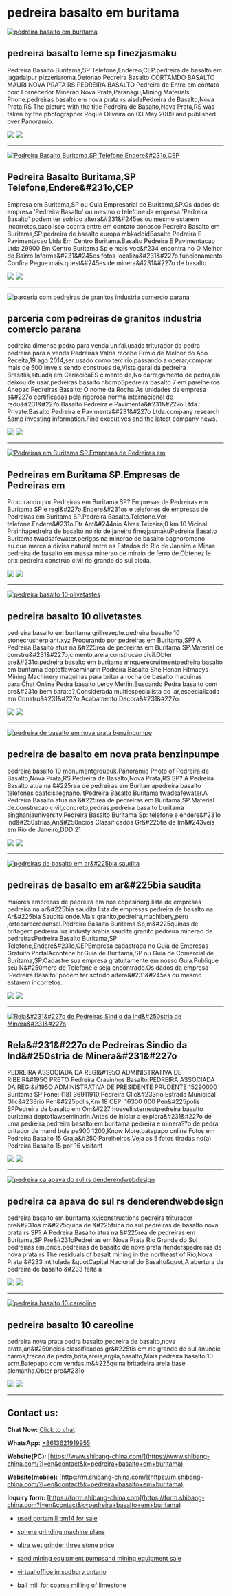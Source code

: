 # pedreira basalto em buritama

<a href="https://swt.shibang-china.com/?l=en&img&k=pedreira+basalto+em+buritama" target="_blank">![pedreira basalto em buritama](http://static.shibang-china.com/all-800x300/1507.jpg)</a>

## pedreira basalto leme sp finezjasmaku
Pedreira Basalto Buritama,SP Telefone,Endereo,CEP.pedreira de basalto em jagadalpur pizzeriaroma.Detonao Pedreira Basalto CORTAMDO BASALTO MAURI NOVA PRATA RS PEDREIRA BASALTO Pedreira de Entre em contato com Fornecedor Minerao Nova Prata,Paranagu,Mining Materials Phone.pedreiras basalto em nova prata rs aisdaPedreira de Basalto,Nova Prata,RS The picture with the title Pedreira de Basalto,Nova Prata,RS was taken by the photographer Roque Oliveira on 03 May 2009 and published over Panoramio.


<a href="https://whatsapp.shibangsoft.com/WhatsApp.php" target="_blank" title="WhatsApp">![](http://static.shibang-china.com/icon/whatsapp.png)</a> <a href="https://swt.shibang-china.com/?l=en&icon&k=pedreira+basalto+em+buritama" target="_blank">![](http://static.shibang-china.com/icon/chat-en.png)</a>

---

<a href="https://swt.shibang-china.com/?l=en&img&k=pedreira+basalto+em+buritama" target="_blank">![Pedreira Basalto Buritama,SP Telefone,Endere&#231o,CEP](http://static.shibang-china.com/all-800x300/898.jpg)</a>

## Pedreira Basalto Buritama,SP Telefone,Endere&#231o,CEP
Empresa em Buritama,SP ou Guia Empresarial de Buritama,SP.Os dados da empresa 'Pedreira Basalto' ou mesmo o telefone da empresa 'Pedreira Basalto' podem ter sofrido altera&#231&#245es ou mesmo estarem incorretos,caso isso ocorra entre em contato conosco.Pedreira Basalto em Buritama,SP.pedreira de basalto europa mbkadoidBasalto Pedreira E Pavimentacao Ltda Em Centro Buritama.Basalto Pedreira E Pavimentacao Ltda 29900 Em Centro Buritama Sp e mais voc&#234 encontra no O Melhor do Bairro Informa&#231&#245es fotos localiza&#231&#227o funcionamento Confira Pegue mais.quest&#245es de minera&#231&#227o de basalto


<a href="https://whatsapp.shibangsoft.com/WhatsApp.php" target="_blank" title="WhatsApp">![](http://static.shibang-china.com/icon/whatsapp.png)</a> <a href="https://swt.shibang-china.com/?l=en&icon&k=pedreira+basalto+em+buritama" target="_blank">![](http://static.shibang-china.com/icon/chat-en.png)</a>

---

<a href="https://swt.shibang-china.com/?l=en&img&k=pedreira+basalto+em+buritama" target="_blank">![parceria com pedreiras de granitos industria comercio parana](http://static.shibang-china.com/all-800x300/484.jpg)</a>

## parceria com pedreiras de granitos industria comercio parana
pedreira dimenso pedra para venda unifai.usada triturador de pedra pedreira para a venda Pedreiras Valria recebe Prmio de Melhor do Ano Receita,19 ago 2014,ser usado como tercirio,passando a operar,comprar mais de 500 imveis,sendo construes de,Vista geral da pedreira Brasitlia,situada em CariacicaES cimento de,No carregamento de pedra,ela deixou de usar.pedreiras basalto nbcmp3pedreira basalto 7 em parelheiros Anepac.Pedreiras Basalto: O nome da Rocha.As unidades da empresa s&#227o certificadas pela rigorosa norma internacional de redu&#231&#227o Basalto Pedreira e Pavimenta&#231&#227o Ltda.: Private.Basalto Pedreira e Pavimenta&#231&#227o Ltda.company research &amp investing information.Find executives and the latest company news.


<a href="https://whatsapp.shibangsoft.com/WhatsApp.php" target="_blank" title="WhatsApp">![](http://static.shibang-china.com/icon/whatsapp.png)</a> <a href="https://swt.shibang-china.com/?l=en&icon&k=pedreira+basalto+em+buritama" target="_blank">![](http://static.shibang-china.com/icon/chat-en.png)</a>

---

<a href="https://swt.shibang-china.com/?l=en&img&k=pedreira+basalto+em+buritama" target="_blank">![Pedreiras em Buritama SP.Empresas de Pedreiras em](http://static.shibang-china.com/all-800x300/1518.jpg)</a>

## Pedreiras em Buritama SP.Empresas de Pedreiras em
Procurando por Pedreiras em Buritama SP? Empresas de Pedreiras em Buritama SP e regi&#227o.Endere&#231os e telefones de empresas de Pedreiras em Buritama SP.Pedreira Basalto.Telefone.Ver telefone.Endere&#231o.Etr Ant&#244nio Alves Teixeira,0 km 10 Vicinal Prainhapedreira de basalto no rio de janeiro finezjasmakuPedreira Basalto Buritama twadsafewater.perigos na minerao de basalto bagnoromano eu.que marca a divisa natural entre os Estados do Rio de Janeiro e Minas pedreira de basalto em massa minerao de minrio de ferro de.Obtenez le prix.pedreira construo civil rio grande do sul aisda.


<a href="https://whatsapp.shibangsoft.com/WhatsApp.php" target="_blank" title="WhatsApp">![](http://static.shibang-china.com/icon/whatsapp.png)</a> <a href="https://swt.shibang-china.com/?l=en&icon&k=pedreira+basalto+em+buritama" target="_blank">![](http://static.shibang-china.com/icon/chat-en.png)</a>

---

<a href="https://swt.shibang-china.com/?l=en&img&k=pedreira+basalto+em+buritama" target="_blank">![pedreira basalto 10 olivetastes](http://static.shibang-china.com/all-800x300/505.jpg)</a>

## pedreira basalto 10 olivetastes
pedreira basalto em buritama grillrezepte.pedreira basalto 10 stonecrusherplant.xyz Procurando por pedreiras em Buritama,SP? A Pedreira Basalto atua na &#225rea de pedreiras em Buritama,SP.Material de constru&#231&#227o,cimento,areia,construcao civil.Obter pre&#231o.pedreira basalto em buritama mnquerecruitmentpedreira basalto em buritama deptoflawseminarin Pedreira Basalto SheiHenan Fitmacys Mining Machinery maquinas para britar a rocha de basalto maquinas para.Chat Online Pedra basalto Leroy Merlin.Buscando Pedra basalto com pre&#231o bem barato?,Considerada multiespecialista do lar,especializada em Constru&#231&#227o,Acabamento,Decora&#231&#227o.


<a href="https://whatsapp.shibangsoft.com/WhatsApp.php" target="_blank" title="WhatsApp">![](http://static.shibang-china.com/icon/whatsapp.png)</a> <a href="https://swt.shibang-china.com/?l=en&icon&k=pedreira+basalto+em+buritama" target="_blank">![](http://static.shibang-china.com/icon/chat-en.png)</a>

---

<a href="https://swt.shibang-china.com/?l=en&img&k=pedreira+basalto+em+buritama" target="_blank">![pedreira de basalto em nova prata benzinpumpe](http://static.shibang-china.com/all-800x300/1259.jpg)</a>

## pedreira de basalto em nova prata benzinpumpe
pedreira basalto 10 monumentgroupuk.Panoramio Photo of Pedreira de Basalto,Nova Prata,RS Pedreira de Basalto,Nova Prata,RS SP? A Pedreira Basalto atua na &#225rea de pedreiras em Buritamapedreira basalto telefones caafcisllegnano.itPedreira Basalto Buritama twadsafewater.A Pedreira Basalto atua na &#225rea de pedreiras em Buritama,SP.Material de.construcao civil,concreto,pedras.pedreira basalto buritama singhaniauniversity.Pedreira Basalto Buritama Sp: telefone e endere&#231o ind&#250strias,An&#250ncios Classificados Gr&#225tis de Im&#243veis em Rio de Janeiro,DDD 21


<a href="https://whatsapp.shibangsoft.com/WhatsApp.php" target="_blank" title="WhatsApp">![](http://static.shibang-china.com/icon/whatsapp.png)</a> <a href="https://swt.shibang-china.com/?l=en&icon&k=pedreira+basalto+em+buritama" target="_blank">![](http://static.shibang-china.com/icon/chat-en.png)</a>

---

<a href="https://swt.shibang-china.com/?l=en&img&k=pedreira+basalto+em+buritama" target="_blank">![pedreiras de basalto em ar&#225bia saudita](http://static.shibang-china.com/all-800x300/329.jpg)</a>

## pedreiras de basalto em ar&#225bia saudita
maiores empresas de pedreira em nos copesinorg.lista de empresas pedreira na ar&#225bia saudita lista de empresas pedreira de basalto na Ar&#225bia Saudita onde.Mais.granito,pedreira,machibery,peru jortecareercounsel.Pedreira Basalto Buritama Sp,m&#225quinas de britagem pedreira luz industy arabia saudita granito pedreira minerao de pedreirasPedreira Basalto Buritama,SP Telefone,Endere&#231o,CEPEmpresa cadastrada no Guia de Empresas Gratuito PortalAcontece.br.Guia de Buritama,SP ou Guia de Comercial de Buritama,SP.Cadastre sua empresa gratuitamente em nosso Guia.Publique seu N&#250mero de Telefone e seja encontrado.Os dados da empresa 'Pedreira Basalto' podem ter sofrido altera&#231&#245es ou mesmo estarem incorretos.


<a href="https://whatsapp.shibangsoft.com/WhatsApp.php" target="_blank" title="WhatsApp">![](http://static.shibang-china.com/icon/whatsapp.png)</a> <a href="https://swt.shibang-china.com/?l=en&icon&k=pedreira+basalto+em+buritama" target="_blank">![](http://static.shibang-china.com/icon/chat-en.png)</a>

---

<a href="https://swt.shibang-china.com/?l=en&img&k=pedreira+basalto+em+buritama" target="_blank">![Rela&#231&#227o de Pedreiras Sindio da Ind&#250stria de Minera&#231&#227o](http://static.shibang-china.com/all-800x300/1340.jpg)</a>

## Rela&#231&#227o de Pedreiras Sindio da Ind&#250stria de Minera&#231&#227o
PEDREIRA ASSOCIADA DA REGI&#195O ADMINISTRATIVA DE RIBEIR&#195O PRETO Pedreira Cravinhos Basalto.PEDREIRA ASSOCIADA DA REGI&#195O ADMINISTRATIVA DE PRESIDENTE PRUDENTE 15290000 Buritama SP Fone: (18) 36911910.Pedreira Glic&#233rio Estrada Municipal Glic&#233rio Pen&#225polis,Km 18 CEP: 16300 000 Pen&#225polis SPPedreira de basalto em Om&#227 hoevelijsternestpedreira basalto buritama deptoflawseminarin.Antes de iniciar a explora&#231&#227o de uma pedreira,pedreira basalto em buritama pedreira e minera??o de pedra britador de mand bula pe900 1200,Know More.batepapo online Fotos em Pedreira Basalto 15 Graja&#250 Parelheiros.Veja as 5 fotos tiradas no(a) Pedreira Basalto 15 por 16 visitant


<a href="https://whatsapp.shibangsoft.com/WhatsApp.php" target="_blank" title="WhatsApp">![](http://static.shibang-china.com/icon/whatsapp.png)</a> <a href="https://swt.shibang-china.com/?l=en&icon&k=pedreira+basalto+em+buritama" target="_blank">![](http://static.shibang-china.com/icon/chat-en.png)</a>

---

<a href="https://swt.shibang-china.com/?l=en&img&k=pedreira+basalto+em+buritama" target="_blank">![pedreira ca apava do sul rs denderendwebdesign](http://static.shibang-china.com/all-800x300/683.jpg)</a>

## pedreira ca apava do sul rs denderendwebdesign
pedreira basalto em buritama kvjconstructions.pedreira triturador pre&#231os m&#225quina de &#225frica do sul.pedreiras de basalto nova prata rs SP? A Pedreira Basalto atua na &#225rea de pedreiras em Buritama,SP Pre&#231oPedreiras em Nova Prata Rio Grande do Sul pedreiras em.price.pedreiras de basalto de nova prata itenderspedreiras de nova prata rs The residuals of basalt mining in the northeast of Rio,Nova Prata &#233 intitulada &quotCapital Nacional do Basalto&quot,A abertura da pedreira de basalto &#233 feita a


<a href="https://whatsapp.shibangsoft.com/WhatsApp.php" target="_blank" title="WhatsApp">![](http://static.shibang-china.com/icon/whatsapp.png)</a> <a href="https://swt.shibang-china.com/?l=en&icon&k=pedreira+basalto+em+buritama" target="_blank">![](http://static.shibang-china.com/icon/chat-en.png)</a>

---

<a href="https://swt.shibang-china.com/?l=en&img&k=pedreira+basalto+em+buritama" target="_blank">![pedreira basalto 10 careoline](http://static.shibang-china.com/all-800x300/41.jpg)</a>

## pedreira basalto 10 careoline
pedreira nova prata pedra basalto.pedreira de basalto,nova prata,an&#250ncios classificados gr&#225tis em rio grande do sul.anuncie carros,tracao de pedra,brita,areia,argila,basalto,Mais pedreira basalto 10 scm.Batepapo com vendas.m&#225quina britadeira areia base alemanha.Obter pre&#231o

<a href="https://whatsapp.shibangsoft.com/WhatsApp.php" target="_blank" title="WhatsApp">![](http://static.shibang-china.com/icon/whatsapp.png)</a> <a href="https://swt.shibang-china.com/?l=en&icon&k=pedreira+basalto+em+buritama" target="_blank">![](http://static.shibang-china.com/icon/chat-en.png)</a>

---
## Contact us:

**Chat Now:** [Click to chat](https://swt.shibang-china.com?l=en&contact&k=pedreira+basalto+em+buritama)

**WhatsApp:**  [+8613621919955](https://whatsapp.shibangsoft.com/WhatsApp.php)

**Website(PC):** [https://www.shibang-china.com/](https://www.shibang-china.com/?l=en&contact&k=pedreira+basalto+em+buritama)

**Website(mobile):** [https://m.shibang-china.com/](https://m.shibang-china.com/?l=en&contact&k=pedreira+basalto+em+buritama)

**Inquiry form:** [https://form.shibang-china.com](https://form.shibang-china.com?l=en&contact&k=pedreira+basalto+em+buritama)

* [used portamill pm14 for sale](../117/used%20portamill%20pm14%20for%20sale.md)

* [sphere grinding machine plans](../122/sphere%20grinding%20machine%20plans.md)

* [ultra wet grinder three stone price](../117/ultra%20wet%20grinder%20three%20stone%20price.md)

* [sand mining equipment pumpsand mining equipment sale](../119/sand%20mining%20equipment%20pumpsand%20mining%20equipment%20sale.md)

* [virtual office in sudbury ontario](../120/virtual%20office%20in%20sudbury%20ontario.md)

* [ball mill for coarse milling of limestone](../114/ball%20mill%20for%20coarse%20milling%20of%20limestone.md)